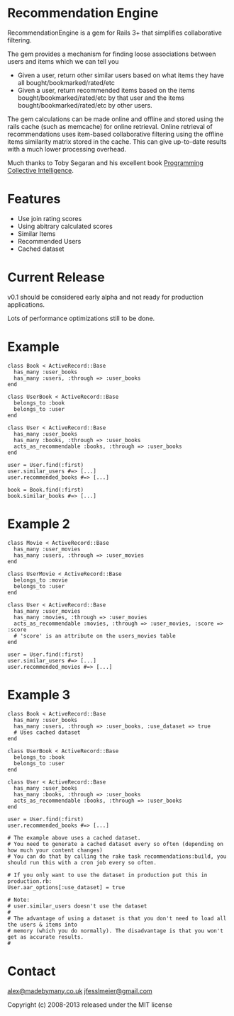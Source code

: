 Recommendation Engine
=====================

RecommendationEngine is a gem for Rails 3+ that simplifies collaborative filtering.

The gem provides a mechanism for finding loose associations between users and items which we can tell you

* Given a user, return other similar users based on what items they have all bought/bookmarked/rated/etc
* Given a user, return recommended items based on the items bought/bookmarked/rated/etc by that user and the items 
bought/bookmarked/rated/etc by other users.

The gem calculations can be made online and offline and stored using the rails cache (such as memcache) for online retrieval. Online retrieval of recommendations uses item-based collaborative filtering using the offline items similarity matrix stored in the cache. This can give up-to-date results with a much lower processing overhead.

Much thanks to Toby Segaran and his excellent book [Programming Collective Intelligence](http://oreilly.com/catalog/9780596529321/).

Features
========

* Use join rating scores
* Using abitrary calculated scores
* Similar Items
* Recommended Users
* Cached dataset

Current Release
===============

v0.1 should be considered early alpha and not ready for production applications.

Lots of performance optimizations still to be done.

Example
=======

    class Book < ActiveRecord::Base
      has_many :user_books
      has_many :users, :through => :user_books
    end

    class UserBook < ActiveRecord::Base
      belongs_to :book
      belongs_to :user
    end

    class User < ActiveRecord::Base
      has_many :user_books
      has_many :books, :through => :user_books
      acts_as_recommendable :books, :through => :user_books
    end

    user = User.find(:first)
    user.similar_users #=> [...]
    user.recommended_books #=> [...]

    book = Book.find(:first)
    book.similar_books #=> [...]

Example 2
=========

    class Movie < ActiveRecord::Base
      has_many :user_movies
      has_many :users, :through => :user_movies
    end

    class UserMovie < ActiveRecord::Base
      belongs_to :movie
      belongs_to :user
    end

    class User < ActiveRecord::Base
      has_many :user_movies
      has_many :movies, :through => :user_movies
      acts_as_recommendable :movies, :through => :user_movies, :score => :score
      # 'score' is an attribute on the users_movies table
    end

    user = User.find(:first)
    user.similar_users #=> [...]
    user.recommended_movies #=> [...]

Example 3
=========

    class Book < ActiveRecord::Base
      has_many :user_books
      has_many :users, :through => :user_books, :use_dataset => true
      # Uses cached dataset
    end

    class UserBook < ActiveRecord::Base
      belongs_to :book
      belongs_to :user
    end

    class User < ActiveRecord::Base
      has_many :user_books
      has_many :books, :through => :user_books
      acts_as_recommendable :books, :through => :user_books
    end

    user = User.find(:first)
    user.recommended_books #=> [...]

    # The example above uses a cached dataset.
    # You need to generate a cached dataset every so often (depending on how much your content changes)
    # You can do that by calling the rake task recommendations:build, you should run this with a cron job every so often.
  
    # If you only want to use the dataset in production put this in production.rb:
    User.aar_options[:use_dataset] = true
  
    # Note:
    # user.similar_users doesn't use the dataset
    #
    # The advantage of using a dataset is that you don't need to load all the users & items into
    # memory (which you do normally). The disadvantage is that you won't get as accurate results.
    #

Contact
=======

alex@madebymany.co.uk
jfesslmeier@gmail.com

Copyright (c) 2008-2013 released under the MIT license
